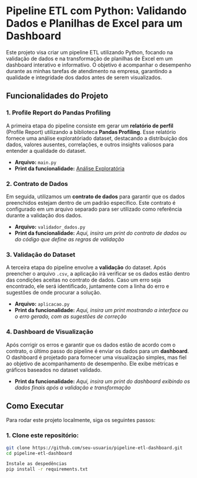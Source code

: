 # Pipeline ETL com Python: Validando Dados e Planilhas de Excel para um Dashboard

Este projeto visa criar um pipeline ETL utilizando Python, focando na validação de dados e na transformação de planilhas de Excel em um dashboard interativo e informativo. O objetivo é acompanhar o desempenho durante as minhas tarefas de atendimento na empresa, garantindo a qualidade e integridade dos dados antes de serem visualizados.

## Funcionalidades do Projeto

### 1. **Profile Report do Pandas Profiling**
A primeira etapa do pipeline consiste em gerar um **relatório de perfil** (Profile Report) utilizando a biblioteca **Pandas Profiling**. Esse relatório fornece uma análise exploratóriado dataset, destacando a distribuição dos dados, valores ausentes, correlações, e outros insights valiosos para entender a qualidade do dataset.

- **Arquivo:** `main.py`
- **Print da funcionalidade:**
  [Análise Exploratória](C:\Users\marip\OneDrive\Documentos\Python_Scripts\etl-python-tma\.venv\imagens\pandas-profiling-ok.png)


### 2. **Contrato de Dados**
Em seguida, utilizamos um **contrato de dados** para garantir que os dados preenchidos estejam dentro de um padrão específico. Este contrato é configurado em um arquivo separado para ser utilizado como referência durante a validação dos dados.

- **Arquivo:** `validador_dados.py`
- **Print da funcionalidade:**
  *Aqui, insira um print do contrato de dados ou do código que define as regras de validação*

### 3. **Validação do Dataset**
A terceira etapa do pipeline envolve a **validação** do dataset. Após preencher o arquivo `.csv`, a aplicação irá verificar se os dados estão dentro das condições aceitas no contrato de dados. Caso um erro seja encontrado, ele será identificado, juntamente com a linha do erro e sugestões de onde procurar a solução.

- **Arquivo:** `aplicacao.py`
- **Print da funcionalidade:**
  *Aqui, insira um print mostrando a interface ou o erro gerado, com as sugestões de correção*

### 4. **Dashboard de Visualização**
Após corrigir os erros e garantir que os dados estão de acordo com o contrato, o último passo do pipeline é enviar os dados para um **dashboard**. O dashboard é projetado para fornecer uma visualização simples, mas fiel ao objetivo de acompanhamento de desempenho. Ele exibe métricas e gráficos baseados no dataset validado.

- **Print da funcionalidade:**
  *Aqui, insira um print do dashboard exibindo os dados finais após a validação e transformação*

## Como Executar

Para rodar este projeto localmente, siga os seguintes passos:

### 1. Clone este repositório:
```bash
git clone https://github.com/seu-usuario/pipeline-etl-dashboard.git
cd pipeline-etl-dashboard

Instale as despedências
pip install -r requirements.txt
